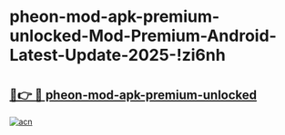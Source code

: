 # pheon-mod-apk-premium-unlocked-Mod-Premium-Android-Latest-Update-2025-!zi6nh

# <h2><a href="https://yf4xzj.esa.edu.pl?title=pheon-mod-apk-premium-unlocked&ref=zi6nh">🔗👉 🔴 pheon-mod-apk-premium-unlocked</a></h2>

[![acn](https://github.com/user-attachments/assets/0f9c940e-d8b0-45ae-aac7-cd30a18b3e1c)](https://yf4xzj.esa.edu.pl?title=pheon-mod-apk-premium-unlocked&ref=zi6nh)

